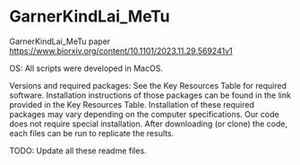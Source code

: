 # GarnerKindLai_MeTu
GarnerKindLai_MeTu paper
https://www.biorxiv.org/content/10.1101/2023.11.29.569241v1

OS: All scripts were developed in MacOS.

Versions and required packages: See the Key Resources Table for required software. Installation instructions of those packages can be found in the link provided in the Key Resources Table. Installation of these required packages may vary depending on the computer specifications. Our code does not require special installation. After downloading (or clone) the code, each files can be run to replicate the results.

TODO:
Update all these readme files.





